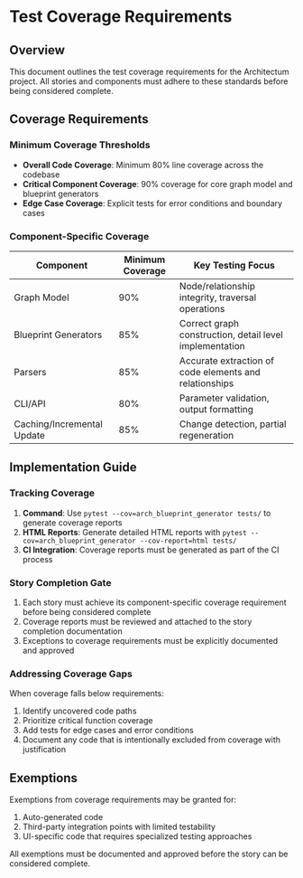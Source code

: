 # Test Coverage Requirements

## Overview

This document outlines the test coverage requirements for the Architectum project. All stories and components must adhere to these standards before being considered complete.

## Coverage Requirements

### Minimum Coverage Thresholds

- **Overall Code Coverage**: Minimum 80% line coverage across the codebase
- **Critical Component Coverage**: 90% coverage for core graph model and blueprint generators
- **Edge Case Coverage**: Explicit tests for error conditions and boundary cases

### Component-Specific Coverage

| Component | Minimum Coverage | Key Testing Focus |
|-----------|-----------------|-------------------|
| Graph Model | 90% | Node/relationship integrity, traversal operations |
| Blueprint Generators | 85% | Correct graph construction, detail level implementation |
| Parsers | 85% | Accurate extraction of code elements and relationships |
| CLI/API | 80% | Parameter validation, output formatting |
| Caching/Incremental Update | 85% | Change detection, partial regeneration |

## Implementation Guide

### Tracking Coverage

1. **Command**: Use `pytest --cov=arch_blueprint_generator tests/` to generate coverage reports
2. **HTML Reports**: Generate detailed HTML reports with `pytest --cov=arch_blueprint_generator --cov-report=html tests/`
3. **CI Integration**: Coverage reports must be generated as part of the CI process

### Story Completion Gate

1. Each story must achieve its component-specific coverage requirement before being considered complete
2. Coverage reports must be reviewed and attached to the story completion documentation
3. Exceptions to coverage requirements must be explicitly documented and approved

### Addressing Coverage Gaps

When coverage falls below requirements:

1. Identify uncovered code paths
2. Prioritize critical function coverage
3. Add tests for edge cases and error conditions
4. Document any code that is intentionally excluded from coverage with justification

## Exemptions

Exemptions from coverage requirements may be granted for:

1. Auto-generated code
2. Third-party integration points with limited testability
3. UI-specific code that requires specialized testing approaches

All exemptions must be documented and approved before the story can be considered complete.
